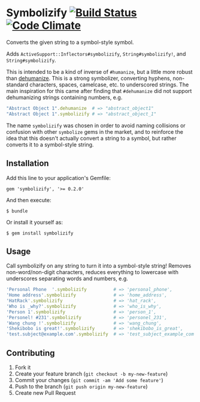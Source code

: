 # Symbolizify [![Build Status](https://secure.travis-ci.org/shekibobo/symbolizify.png)](http://travis-ci.org/shekibobo/symbolizify) [![Code Climate](https://codeclimate.com/badge.png)](https://codeclimate.com/github/shekibobo/symbolizify)
Converts the given string to a symbol-style symbol.

Adds `ActiveSupport::Inflectors#symbolizify`, `String#symbolizify!`, and `String#symbolizify`.

This is intended to be a kind of inverse of `#humanize`, but a little more robust than [dehumanize](https://github.com/AndyObtiva/dehumanize). This is a strong symbolizer, converting hyphens, non-standard characters, spaces, camelcase, etc. to underscored strings. The main inspiration for this came after finding that `#dehumanize` did not support dehumanizing strings containing numbers, e.g.

```ruby
"Abstract Object 1".dehumanize  # => "abstract_object1"
"Abstract Object 1".symbolizify # => "abstract_object_1"
```

The name `symbolizify` was chosen in order to avoid naming collisions or confusion with other `symbolize` gems in the market, and to reinforce the idea that this doesn't actually convert a string to a symbol, but rather converts it to a symbol-style string.

## Installation

Add this line to your application's Gemfile:

    gem 'symbolizify', '>= 0.2.0'

And then execute:

    $ bundle

Or install it yourself as:

    $ gem install symbolizify

## Usage

Call symbolizify on any string to turn it into a symbol-style string! Removes non-word/non-digit characters, reduces everything to lowercase with underscores separating words and numbers, e.g.

```ruby
'Personal Phone  '.symbolizify          # => 'personal_phone',
'Home address'.symbolizify              # => 'home_address',
'HatRack'.symbolizify                   # => 'hat_rack',
'Who is _why?'.symbolizify              # => 'who_is_why',
'Person 1'.symbolizify                  # => 'person_1',
'Personel! #231'.symbolizify            # => 'personel_231',
'Wang chung !'.symbolizify              # => 'wang_chung',
'Shekibobo is great!'.symbolizify       # => 'shekibobo_is_great',
'test.subject@example.com'.symbolizify  # => 'test_subject_example_com'
```

## Contributing

1. Fork it
2. Create your feature branch (`git checkout -b my-new-feature`)
3. Commit your changes (`git commit -am 'Add some feature'`)
4. Push to the branch (`git push origin my-new-feature`)
5. Create new Pull Request
